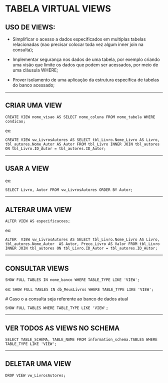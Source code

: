 # TABELA VIRTUAL VIEWS

## USO DE VIEWS:

* Simplificar o acesso a dados especificados em multiplas tabelas relacionadas (nao precisar colocar toda vez algum inner join na consulta);

* Implementar segurança nos dados de uma tabela, por exemplo criando uma visão que limite os dados que podem ser acessados, por meio de uma cláusula WHERE;

* Prover isolamento de uma aplicação da estrutura específica de tabelas do banco acessado;

---

## CRIAR UMA VIEW

`
CREATE VIEW nome_visao
AS SELECT nome_coluna
FROM nome_tabela
WHERE condicao;
`

ex:

`
CREATE VIEW vw_LivrosAutores
AS SELECT tbl_Livro.Nome_Livro AS Livro, tbl_autores.Nome_Autor AS Autor
FROM tbl_Livro
INNER JOIN tbl_autores
ON tbl_Livro.ID_Autor = tbl_autores.ID_Autor;
`

---

## USAR A VIEW

ex:

`
SELECT Livro, Autor
FROM vw_LivrosAutores
ORDER BY Autor;
`

---

## ALTERAR UMA VIEW

`
ALTER VIEW AS especificacoes;
`

ex:

`
ALTER  VIEW vw_LivrosAutores AS
SELECT tbl_Livro.Nome_Livro AS Livro, tbl_autores.Nome_Autor 
AS Autor, Preco_Livro AS Valor
FROM tbl_Livro
INNER JOIN tbl_autores
ON tbl_Livro.ID_Autor = tbl_autores.ID_Autor;
`

---

## CONSULTAR VIEWS

`
SHOW FULL TABLES IN nome_banco
WHERE TABLE_TYPE LIKE 'VIEW';
`

ex:
`
SHOW FULL TABLES IN db_MeusLivros
WHERE TABLE_TYPE LIKE 'VIEW';
`

\# Caso o a consulta seja referente ao banco de dados atual

`
SHOW FULL TABLES
WHERE TABLE_TYPE LIKE 'VIEW';
`

---

## VER TODOS AS VIEWS NO SCHEMA

`
SELECT TABLE_SCHEMA, TABLE_NAME
FROM information_schema.TABLES
WHERE TABLE_TYPE LIKE 'VIEW';
`

---

## DELETAR UMA VIEW

`
DROP VIEW vw_LivrosAutores;
`

